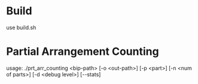 # Build

use build.sh 

# Partial Arrangement Counting

usage: ./prt_arr_counting \<bip-path\> [-o \<out-path\>] [-p \<part\>] [-n \<num of parts\>] [-d \<debug level\>] [--stats]
